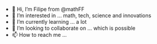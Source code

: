 - 👋 Hi, I’m Filipe from @mathFF
- 👀 I’m interested in ... math, tech, science and innovations
- 🌱 I’m currently learning ... a lot
- 💞️ I’m looking to collaborate on ... which is possible
- 📫 How to reach me ... 

<!---
mathFF/mathFF is a ✨ special ✨ repository because its `README.md` (this file) appears on your GitHub profile.
You can click the Preview link to take a look at your changes.
--->
